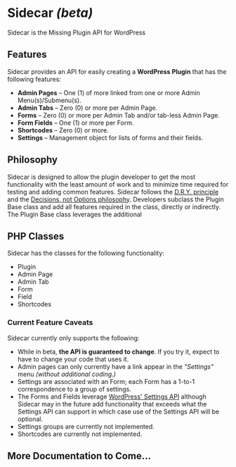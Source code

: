 
Sidecar _(beta)_
=========

Sidecar is the Missing Plugin API for WordPress

Features
-
Sidecar provides an API for easily creating a **WordPress Plugin** that has the following features:

- **Admin Pages** &ndash; One (1) of more linked from one or more Admin Menu(s)/Submenu(s).
- **Admin Tabs** &ndash; Zero (0) or more per Admin Page.
- **Forms** &ndash; Zero (0) or more per Admin Tab and/or tab-less Admin Page.
- **Form Fields** &ndash; One (1) or more per Form.
- **Shortcodes** &ndash; Zero (0) or more.
- **Settings** &ndash; Management object for lists of forms and their fields.

Philosophy
-

Sidecar is designed to allow the plugin developer to get the most functionality with the least amount of work and to minimize time required for testing and adding common features. Sidecar follows the [D.R.Y. principle](https://en.wikipedia.org/wiki/Don't_repeat_yourself) and the [Decisions, not Options philosophy](https://wordpress.org/about/philosophy/#decisions). Developers subclass the Plugin Base class and add all features required in the class, directly or indirectly. The Plugin Base class leverages the additional

PHP Classes
-
Sidecar has the classes for the following functionality:

- Plugin
- Admin Page
- Admin Tab
- Form
- Field
- Shortcodes

### Current Feature Caveats
Sidecar currently only supports the following:
- While in beta, **the API is guaranteed to change**. If you try it, expect to have to change your code that uses it.
- Admin pages can only currently have a link appear in the _"Settings"_ menu _(without additional coding.)_
- Settings are associated with an Form; each Form has a 1-to-1 correspondence to a group of settings.
- The Forms and Fields leverage [WordPress' Settings API](https://codex.wordpress.org/Settings_API) although Sidecar may in the future add functionality that exceeds what the Settings API can support in which case use of the Settings API will be optional.
- Settings groups are currently not implemented.
- Shortcodes are currently not implemented.

More Documentation to Come...
--
